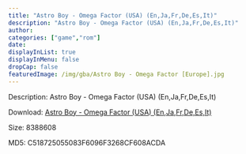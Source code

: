 ```yaml
---
title: "Astro Boy - Omega Factor (USA) (En,Ja,Fr,De,Es,It)"
description: "Astro Boy - Omega Factor (USA) (En,Ja,Fr,De,Es,It)"
author: 
categories: ["game","rom"]
date: 
displayInList: true
displayInMenu: false
dropCap: false
featuredImage: /img/gba/Astro Boy - Omega Factor [Europe].jpg
---
```


Description: Astro Boy - Omega Factor (USA) (En,Ja,Fr,De,Es,It)

Download: <a style="text-decoration:underline;" href="https://mega.nz/#!2bZwVajK!rssN8IdBKpmsuCYij2ap60xRml1uFE34t-4ftrmMG5A" target = "_blank" rel = "nofollow" > Astro Boy - Omega Factor (USA) (En,Ja,Fr,De,Es,It)</a>

Size: 8388608

MD5: C518725055083F6096F3268CF608ACDA

